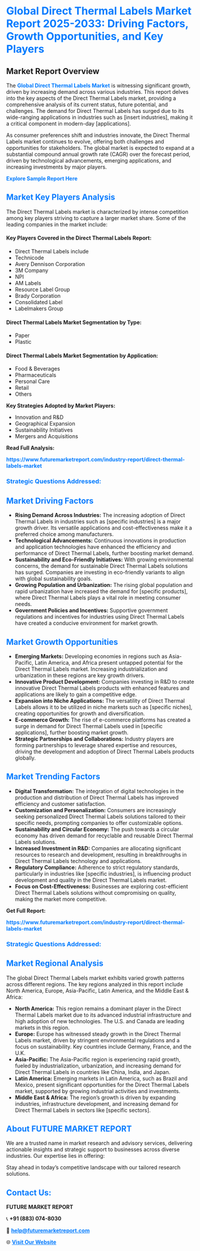 <h1 style="color: #007BFF;">Global Direct Thermal Labels Market Report 2025-2033: Driving Factors, Growth Opportunities, and Key Players</h1>

<section id="overview">
<h2>Market Report Overview</h2>
<p>The <a href="https://www.futuremarketreport.com/industry-report/direct-thermal-labels-market" style="color: #007BFF; text-decoration: none;"><strong>Global Direct Thermal Labels Market</strong></a> is witnessing significant growth, driven by increasing demand across various industries. This report delves into the key aspects of the Direct Thermal Labels market, providing a comprehensive analysis of its current status, future potential, and challenges. The demand for Direct Thermal Labels has surged due to its wide-ranging applications in industries such as [insert industries], making it a critical component in modern-day [applications].</p>
<p>As consumer preferences shift and industries innovate, the Direct Thermal Labels market continues to evolve, offering both challenges and opportunities for stakeholders. The global market is expected to expand at a substantial compound annual growth rate (CAGR) over the forecast period, driven by technological advancements, emerging applications, and increasing investments by major players.</p>
</section>

<section id="overview">
<p><a href="https://www.futuremarketreport.com/request-sample/reportId=100692" style="color: #007BFF; text-decoration: none;"><strong>Explore Sample Report Here</strong></a></p>
</section>

<section id="key-players">
<h2 style="color: #007BFF;">Market Key Players Analysis</h2>
<p>The Direct Thermal Labels market is characterized by intense competition among key players striving to capture a larger market share. Some of the leading companies in the market include:</p>
<h4>Key Players Covered in the Direct Thermal Labels Report:</h4>
<ul><li>Direct Thermal Labels include</li><li>Technicode</li><li>Avery Dennison Corporation</li><li>3M Company</li><li>NPI</li><li>AM Labels</li><li>Resource Label Group</li><li>Brady Corporation</li><li>Consolidated Label</li><li>Labelmakers Group</li></ul>
<h4>Direct Thermal Labels Market Segmentation by Type:</h4>
<ul><li>Paper</li><li>Plastic</li></ul>

<h4>Direct Thermal Labels Market Segmentation by Application:</h4>
<ul><li>Food &amp; Beverages</li><li>Pharmaceuticals</li><li>Personal Care</li><li>Retail</li><li>Others</li></ul>
<p><strong>Key Strategies Adopted by Market Players:</strong></p>
<ul>
<li>Innovation and R&D</li>
<li>Geographical Expansion</li>
<li>Sustainability Initiatives</li>
<li>Mergers and Acquisitions</li>
</ul>
</section>

<section>
<p><strong>Read Full Analysis: </strong></p><a href="https://www.futuremarketreport.com/industry-report/direct-thermal-labels-market" style="color: #007BFF; text-decoration: none;"><strong>https://www.futuremarketreport.com/industry-report/direct-thermal-labels-market</strong></a>
<h3 style="color: #007BFF;">Strategic Questions Addressed:</h3>
</section>

<section id="driving-factors">
<h2 style="color: #007BFF;">Market Driving Factors</h2>
<ul>
<li><strong>Rising Demand Across Industries:</strong> The increasing adoption of Direct Thermal Labels in industries such as [specific industries] is a major growth driver. Its versatile applications and cost-effectiveness make it a preferred choice among manufacturers.</li>
<li><strong>Technological Advancements:</strong> Continuous innovations in production and application technologies have enhanced the efficiency and performance of Direct Thermal Labels, further boosting market demand.</li>
<li><strong>Sustainability and Eco-Friendly Initiatives:</strong> With growing environmental concerns, the demand for sustainable Direct Thermal Labels solutions has surged. Companies are investing in eco-friendly variants to align with global sustainability goals.</li>
<li><strong>Growing Population and Urbanization:</strong> The rising global population and rapid urbanization have increased the demand for [specific products], where Direct Thermal Labels plays a vital role in meeting consumer needs.</li>
<li><strong>Government Policies and Incentives:</strong> Supportive government regulations and incentives for industries using Direct Thermal Labels have created a conducive environment for market growth.</li>
</ul>
</section>

<section id="growth-opportunities">
<h2 style="color: #007BFF;">Market Growth Opportunities</h2>
<ul>
<li><strong>Emerging Markets:</strong> Developing economies in regions such as Asia-Pacific, Latin America, and Africa present untapped potential for the Direct Thermal Labels market. Increasing industrialization and urbanization in these regions are key growth drivers.</li>
<li><strong>Innovative Product Development:</strong> Companies investing in R&D to create innovative Direct Thermal Labels products with enhanced features and applications are likely to gain a competitive edge.</li>
<li><strong>Expansion into Niche Applications:</strong> The versatility of Direct Thermal Labels allows it to be utilized in niche markets such as [specific niches], creating opportunities for growth and diversification.</li>
<li><strong>E-commerce Growth:</strong> The rise of e-commerce platforms has created a surge in demand for Direct Thermal Labels used in [specific applications], further boosting market growth.</li>
<li><strong>Strategic Partnerships and Collaborations:</strong> Industry players are forming partnerships to leverage shared expertise and resources, driving the development and adoption of Direct Thermal Labels products globally.</li>
</ul>
</section>

<section id="trending-factors">
<h2 style="color: #007BFF;">Market Trending Factors</h2>
<ul>
<li><strong>Digital Transformation:</strong> The integration of digital technologies in the production and distribution of Direct Thermal Labels has improved efficiency and customer satisfaction.</li>
<li><strong>Customization and Personalization:</strong> Consumers are increasingly seeking personalized Direct Thermal Labels solutions tailored to their specific needs, prompting companies to offer customizable options.</li>
<li><strong>Sustainability and Circular Economy:</strong> The push towards a circular economy has driven demand for recyclable and reusable Direct Thermal Labels solutions.</li>
<li><strong>Increased Investment in R&D:</strong> Companies are allocating significant resources to research and development, resulting in breakthroughs in Direct Thermal Labels technology and applications.</li>
<li><strong>Regulatory Compliance:</strong> Adherence to strict regulatory standards, particularly in industries like [specific industries], is influencing product development and quality in the Direct Thermal Labels market.</li>
<li><strong>Focus on Cost-Effectiveness:</strong> Businesses are exploring cost-efficient Direct Thermal Labels solutions without compromising on quality, making the market more competitive.</li>
</ul>
</section>

<section>
<p><strong>Get Full Report: </strong></p><a href="https://www.futuremarketreport.com/industry-report/direct-thermal-labels-market" style="color: #007BFF; text-decoration: none;"><strong>https://www.futuremarketreport.com/industry-report/direct-thermal-labels-market</strong></a>
<h3 style="color: #007BFF;">Strategic Questions Addressed:</h3>
</section>


<section id="regional-analysis">
<h2 style="color: #007BFF;">Market Regional Analysis</h2>
<p>The global Direct Thermal Labels market exhibits varied growth patterns across different regions. The key regions analyzed in this report include North America, Europe, Asia-Pacific, Latin America, and the Middle East & Africa:</p>
<ul>
<li><strong>North America:</strong> This region remains a dominant player in the Direct Thermal Labels market due to its advanced industrial infrastructure and high adoption of new technologies. The U.S. and Canada are leading markets in this region.</li>
<li><strong>Europe:</strong> Europe has witnessed steady growth in the Direct Thermal Labels market, driven by stringent environmental regulations and a focus on sustainability. Key countries include Germany, France, and the U.K.</li>
<li><strong>Asia-Pacific:</strong> The Asia-Pacific region is experiencing rapid growth, fueled by industrialization, urbanization, and increasing demand for Direct Thermal Labels in countries like China, India, and Japan.</li>
<li><strong>Latin America:</strong> Emerging markets in Latin America, such as Brazil and Mexico, present significant opportunities for the Direct Thermal Labels market, supported by growing industrial activities and investments.</li>
<li><strong>Middle East & Africa:</strong> The region’s growth is driven by expanding industries, infrastructure development, and increasing demand for Direct Thermal Labels in sectors like [specific sectors].</li>
</ul>
</section>

<footer>
<h2 style="color: #007BFF;">About FUTURE MARKET REPORT</h2>
<p>We are a trusted name in market research and advisory services, delivering actionable insights and strategic support to businesses across diverse industries. Our expertise lies in offering:</p>

<p>Stay ahead in today’s competitive landscape with our tailored research solutions.</p>

<h2 style="color: #007BFF;">Contact Us:</h2>
<p><strong>FUTURE MARKET REPORT</strong></p>
<p>📞 <strong>+91 (883) 074-8030</strong></p>
<p>📧 <strong><a href="mailto:help@futuremarketreport.com" style="color: #007BFF;">help@futuremarketreport.com</a></strong></p>
<p>🌐 <strong><a href="https://www.futuremarketreport.com/" style="color: #007BFF;">Visit Our Website</a></strong></p>
</footer>